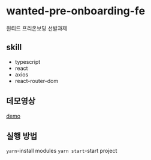# wanted-pre-onboarding-fe
원티드 프리온보딩 선발과제

## skill
+ typescript
+ react
+ axios
+ react-router-dom

## 데모영상
[demo](https://youtu.be/YGfMf-Iezsg)


## 실행 방법
`yarn`-install modules
`yarn start`-start project
